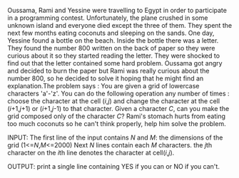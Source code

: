 Oussama, Rami and Yessine were travelling to Egypt in order to participate in a programming contest.
Unfortunately, the plane crushed in some unknown island and everyone died except the three of them.
They spent the next few months eating coconuts and sleeping on the sands. One day, Yessine found a bottle on the beach.
Inside the bottle there was a letter. They found the number $800$ written on the back of paper so they were curious about
it so they started reading the letter. They were shocked to find out that the letter contained some hard problem.
Oussama got angry and decided to burn the paper but Rami was really curious about the number $800$, so he decided to solve it
hoping that he might find an explanation.The problem says :
You are given a grid of lowercase characters 'a'-'z'. You can do the following operation any number of times :
choose the character at the cell ($i$,$j$) and change the character at the cell ($i$+$1$,$j$+$1$) or ($i$+$1$,$j$-$1$)
to that character. Given a character $C$, can you make the grid composed only of the character $C$?
Rami's stomach hurts from eating too much coconuts so he can't think properly, help him solve the problem.

INPUT:
The first line of the input contains $N$ and $M$: the dimensions of the grid (1<=$N$,$M$<=$2000$)
Next $N$ lines contain each $M$ characters. the $j$th character on the $i$th line denotes the character at cell($i$,$j$).

OUTPUT:
print a single line containing YES if you can or NO if you can't.